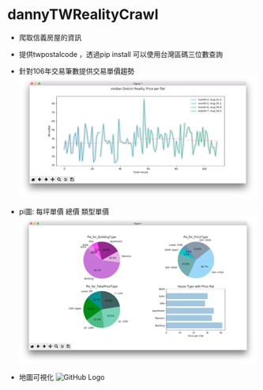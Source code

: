 # dannyTWRealityCrawl


* 爬取信義房屋的資訊
* 提供twpostalcode ，透過pip install 可以使用台灣區碼三位數查詢
* 針對106年交易筆數提供交易單價趨勢
![GitHub Logo](https://github.com/ekils/dannyTWRealityCrawl/blob/master/png/%E8%9E%A2%E5%B9%95%E5%BF%AB%E7%85%A7%202017-07-26%20%E4%B8%8A%E5%8D%8812.29.57.png)

* pi圖: 每坪單價 總價 類型單價
![GitHub Logo](https://github.com/ekils/dannyTWRealityCrawl/blob/master/png/%E8%9E%A2%E5%B9%95%E5%BF%AB%E7%85%A7%202017-07-26%20%E4%B8%8A%E5%8D%8812.30.06.png)

* 地圖可視化
![GitHub Logo](https://github.com/ekils/dannyTWRealityCrawl/blob/master/png/%E8%9E%A2%E5%B9%95%E5%BF%AB%E7%85%A7%202017-07-26%20%E4%B8%8A%E5%8D%8812.30.42.png)
